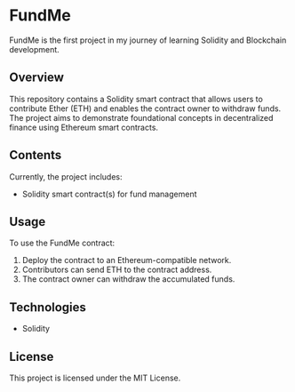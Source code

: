 # FundMe

FundMe is the first project in my journey of learning Solidity and Blockchain development.

## Overview

This repository contains a Solidity smart contract that allows users to contribute Ether (ETH) and enables the contract owner to withdraw funds. The project aims to demonstrate foundational concepts in decentralized finance using Ethereum smart contracts.

## Contents

Currently, the project includes:

- Solidity smart contract(s) for fund management

## Usage

To use the FundMe contract:

1. Deploy the contract to an Ethereum-compatible network.
2. Contributors can send ETH to the contract address.
3. The contract owner can withdraw the accumulated funds.

## Technologies

- Solidity

## License

This project is licensed under the MIT License.
